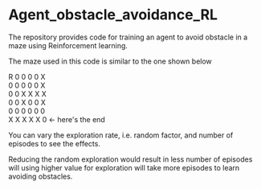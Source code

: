 # Agent_obstacle_avoidance_RL
The repository provides code for training an agent to avoid obstacle in a maze using Reinforcement learning.

The maze used in this code is similar to the one shown below


R 0 0 0 0 X  
0 0 0 0 0 X  
0 0 X X X X  
0 0 X 0 0 X  
0 0 0 0 0 0   
X X X X X 0 <- here's the end  

You can vary the exploration rate, i.e. random factor, and number of episodes to see the effects. 

Reducing the random exploration would result in less number of episodes will using higher value for exploration will take more episodes to learn avoiding obstacles.

